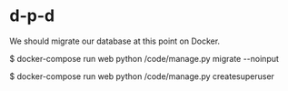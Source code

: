 # d-p-d
We should migrate our database at this point on Docker.

$ docker-compose run web python /code/manage.py migrate --noinput

$ docker-compose run web python /code/manage.py createsuperuser

